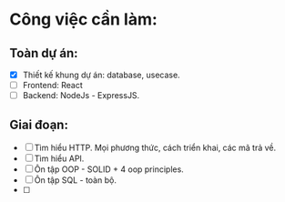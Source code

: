 # Công việc cần làm:
## Toàn dự án:
- [x]  Thiết kế khung dự án: database, usecase.
- [ ]  Frontend: React
- [ ]  Backend: NodeJs - ExpressJS. 

## Giai đoạn:
- [ ] Tìm hiểu HTTP. Mọi phương thức, cách triển khai, các mã trả về.
- [ ] Tìm hiểu API.
- [ ] Ôn tập OOP - SOLID + 4 oop principles.
- [ ] Ôn tập SQL - toàn bộ.
- [ ] 